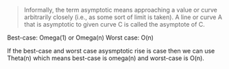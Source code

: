 

> Informally, the term asymptotic means approaching a value or curve arbitrarily closely (i.e., as some sort of limit is taken). A line or curve A that is asymptotic to given curve C is called the asymptote of C.

Best-case:    Omega(1) or Omega(n)
Worst case:   O(n)

If the best-case and worst case asysmptotic rise is case then we can use
Theta(n) which means best-case is omega(n) and worst-case is O(n).

